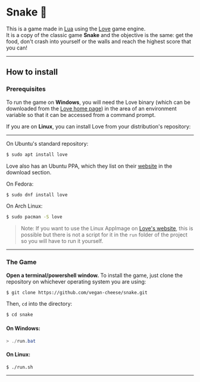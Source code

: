 # Snake :snake:

This is a game made in [Lua](https://www.lua.org/) using the [Love](https://love2d.org/) game engine.  
It is a copy of the classic game **Snake** and the objective is the same: get the food, don't crash into yourself or the walls and reach the highest score that you can!

***
## How to install

### **Prerequisites**
To run the game on **Windows**, you will need the Love binary (which can be downloaded from the [Love home page](https://love2d.org/)) in the area of an environment variable so that it can be accessed from a command prompt.

If you are on **Linux**, you can install Love from your distribution's repository:
***
 On Ubuntu's standard repository:
 ```bash
 $ sudo apt install love
 ```
 Love also has an Ubuntu PPA, which they list on their [website](https://love2d.org/) in the download section.

 On Fedora:
 ```bash
 $ sudo dnf install love
 ```
 On Arch Linux:
 ```bash
 $ sudo pacman -S love
 ```

> Note: If you want to use the Linux AppImage on [Love's website](https://love2d.org/), this is possible but there is not a script for it in the `run` folder of the project so you will have to run it yourself.

***

### **The Game**
**Open a terminal/powershell window.** To install the game, just clone the repository on whichever operating system you are using:  
```bash
$ git clone https://github.com/vegan-cheese/snake.git
```
Then, `cd` into the directory:
```bash
$ cd snake
```

#### **On Windows:**
```powershell
> ./run.bat
```

#### **On Linux:**
```bash
$ ./run.sh
```

***

